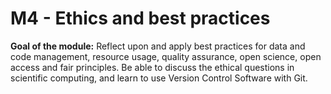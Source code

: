 # M4 - Ethics and best practices

**Goal of the module:** Reflect upon and apply best practices for data and code management, resource usage, quality assurance, open science, open access and fair principles. Be able to discuss the ethical questions in scientific computing, and learn to use Version Control Software with Git.
